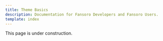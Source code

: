 ```yaml
---
title: Theme Basics
description: Documentation for Fansoro Developers and Fansoro Users.
template: index
---
```


This page is under construction.
